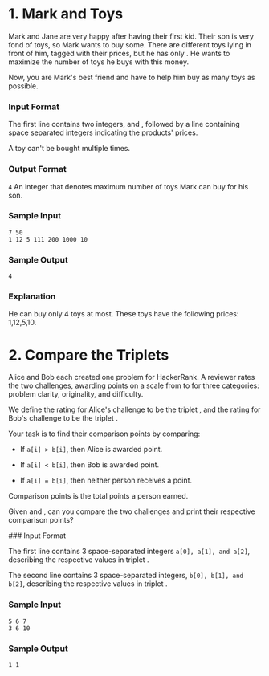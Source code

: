 # 1. Mark and Toys

Mark and Jane are very happy after having their first kid. Their son is very fond of toys, so Mark wants to buy some. There are  different toys lying in front of him, tagged with their prices, but he has only . He wants to maximize the number of toys he buys with this money.

Now, you are Mark's best friend and have to help him buy as many toys as possible.

### Input Format

The first line contains two integers,  and , followed by a line containing  space separated integers indicating the products' prices.


A toy can't be bought multiple times.

### Output Format
```4```
An integer that denotes maximum number of toys Mark can buy for his son.

### Sample Input
```
7 50
1 12 5 111 200 1000 10
```
### Sample Output
```
4
```

### Explanation

He can buy only 4 toys at most. These toys have the following prices: 1,12,5,10.

# 2. Compare the Triplets

Alice and Bob each created one problem for HackerRank. A reviewer rates the two challenges, awarding points on a scale from  to  for three categories: problem clarity, originality, and difficulty.

We define the rating for Alice's challenge to be the triplet , and the rating for Bob's challenge to be the triplet .

Your task is to find their comparison points by comparing:

* If ```a[i] > b[i]```, then Alice is awarded  point.

* If ```a[i] < b[i]```, then Bob is awarded  point.

* If ```a[i] = b[i]```, then neither person receives a point.

Comparison points is the total points a person earned.

Given  and , can you compare the two challenges and print their respective comparison points?


### Input Format

The first line contains 3 space-separated integers ```a[0], a[1], and a[2]```, describing the respective values in triplet .

The second line contains 3 space-separated integers, ```b[0], b[1], and b[2]```, describing the respective values in triplet .


### Sample Input
```
5 6 7
3 6 10
```

### Sample Output

```
1 1
```
